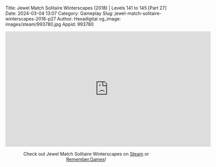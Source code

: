 Title: Jewel Match Solitaire Winterscapes (2018) | Levels 141 to 145 [Part 27]
Date: 2024-03-04 13:07
Category: Gameplay
Slug: jewel-match-solitaire-winterscapes-2018-p27
Author: Hexadigital
og_image: images/steam/993780.jpg
Appid: 993780

<center><iframe src="https://www.youtube.com/embed/DiamTGI4KSo?feature=oembed" allow="accelerometer; autoplay; encrypted-media; gyroscope; picture-in-picture" width="640" height="360" frameborder="0"></iframe>

Check out Jewel Match Solitaire Winterscapes on [Steam](https://store.steampowered.com/app/993780/?curator_clanid=34633900) or [Remember.Games](https://remember.games/game/8077/jewel-match-solitaire-winterscapes/)!</center>